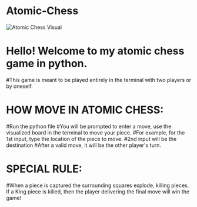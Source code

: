 ﻿# Atomic-Chess


![Atomic Chess Visual](https://github.com/user-attachments/assets/51793820-c9a3-4ad6-b4d3-d6e6acf36345)

# Hello! Welcome to my atomic chess game in python. 
#This game is meant to be played entirely in the terminal with two players or by oneself.

# HOW MOVE IN ATOMIC CHESS:
#Run the python file
#You will be prompted to enter a move, use the visualized board in the terminal to move your piece.
#For example, for the 1st input, type the location of the piece to move.
#2nd input will be the destination
#After a valid move, it will be the other player's turn.


# SPECIAL RULE:
#When a piece is captured the surrounding squares explode, killing pieces. If a King piece is killed, then the player delivering the final move will win the game!
